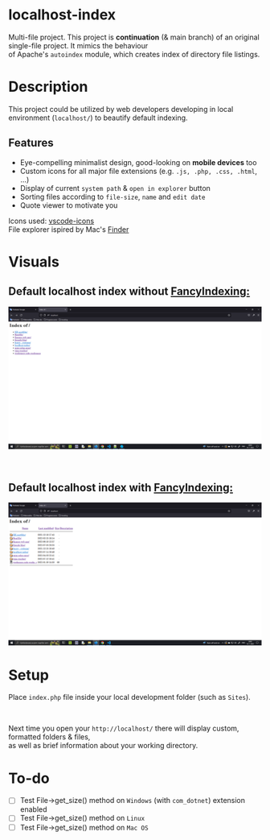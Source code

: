 # **localhost-index**
Multi-file project. This project is **continuation** (& main branch) of an original single-file project. It mimics the behaviour<br>
of Apache's ```autoindex``` module, which creates index of directory file listings. 
 
# Description
This project could be utilized by web developers developing in local environment (```localhost/```) to beautify default indexing.

## Features
- Eye-compelling minimalist design, good-looking on **mobile devices** too
- Custom icons for all major file extensions (e.g. ```.js, .php, .css, .html```, ...)
- Display of current ```system path``` & ```open in explorer``` button
- Sorting files according to ```file-size```, ```name``` and ```edit date```
- Quote viewer to motivate you

Icons used: [vscode-icons](https://github.com/vscode-icons/vscode-icons)<br>
File explorer ispired by Mac's [Finder](https://en.wikipedia.org/wiki/Finder_(software))

# Visuals

## Default localhost index without [FancyIndexing:](https://docstore.mik.ua/orelly/linux/apache/ch07_01.htm)
![localhost index, no FancyIndexing](docs/img/default-index1.png)

<br>

## Default localhost index with [FancyIndexing:](https://docstore.mik.ua/orelly/linux/apache/ch07_01.htm)
![localhost index with FancyIndexing](docs/img/default-index2.png)

# Setup
Place ```index.php``` file inside your local development folder (such as ```Sites```).<br>

<br>

Next time you open your ```http://localhost/``` there will display custom, formatted folders & files,<br>
as well as brief information about your working directory.

# To-do
- [ ] Test File->get_size() method on ```Windows``` (with ```com_dotnet```) extension enabled
- [ ] Test File->get_size() method on ```Linux```
- [ ] Test File->get_size() method on ```Mac OS```